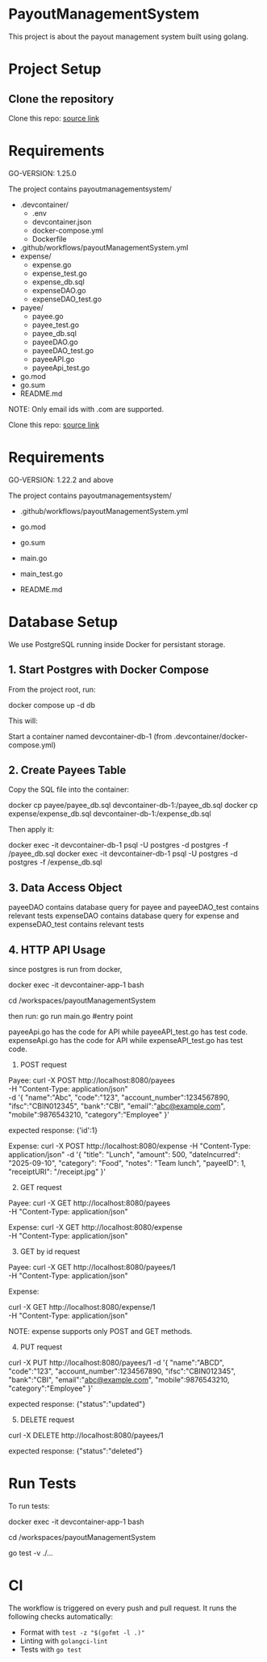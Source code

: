 # PayoutManagementSystem

This project is about the payout management system built using golang.

# Project Setup

## Clone the repository

Clone this repo: <a href = "https://github.com/Swarathmica-infraspec/payout-management-system"> source link  </a>

# Requirements

GO-VERSION: 1.25.0

The project contains payoutmanagementsystem/ <br>
- .devcontainer/ <br>
  - .env <br>
  - devcontainer.json <br>
  - docker-compose.yml <br>
  - Dockerfile
- .github/workflows/payoutManagementSystem.yml <br>
- expense/
  - expense.go <br>
  - expense_test.go <br>
  - expense_db.sql <br>
  - expenseDAO.go <br>
  - expenseDAO_test.go <br>
- payee/
  - payee.go <br>
  - payee_test.go <br>
  - payee_db.sql <br>
  - payeeDAO.go <br>
  - payeeDAO_test.go <br>
  - payeeAPI.go <br>
  - payeeApi_test.go <br>
- go.mod <br>
- go.sum <br>
- README.md <br>

NOTE: Only email ids with .com are supported.


Clone this repo: <a href = "https://github.com/Swarathmica-infraspec/payoutManagementSystem"> source link  </a>

# Requirements

GO-VERSION: 1.22.2 and above

The project contains payoutmanagementsystem/ <br>
- .github/workflows/payoutManagementSystem.yml <br>

- go.mod <br>
- go.sum <br>
- main.go <br>
- main_test.go <br>
- README.md <br>

# Database Setup

We use PostgreSQL running inside Docker for persistant storage.

## 1. Start Postgres with Docker Compose

From the project root, run:

docker compose up -d db


This will:

Start a container named devcontainer-db-1 (from .devcontainer/docker-compose.yml)


## 2. Create Payees Table

Copy the SQL file into the container:

docker cp payee/payee_db.sql devcontainer-db-1:/payee_db.sql
docker cp expense/expense_db.sql devcontainer-db-1:/expense_db.sql


Then apply it:

docker exec -it devcontainer-db-1 psql -U postgres -d postgres -f /payee_db.sql
docker exec -it devcontainer-db-1 psql -U postgres -d postgres -f /expense_db.sql


## 3. Data Access Object

payeeDAO contains database query for payee and payeeDAO_test contains relevant tests
expenseDAO contains database query for expense and expenseDAO_test contains relevant tests


## 4. HTTP API Usage

since postgres is run from docker, 

docker exec -it devcontainer-app-1 bash

cd /workspaces/payoutManagementSystem

then run: go run main.go #entry point

payeeApi.go has the code for API while payeeAPI_test.go has test code.
expenseApi.go has the code for API while expenseAPI_test.go has test code.

1. POST request 

Payee:
curl -X POST http://localhost:8080/payees \
  -H "Content-Type: application/json" \
  -d '{
    "name":"Abc",
    "code":"123",
    "account_number":1234567890,
    "ifsc":"CBIN012345",
    "bank":"CBI",
    "email":"abc@example.com",
    "mobile":9876543210,
    "category":"Employee"
  }'

expected response: {'id':1}

Expense:
curl -X POST http://localhost:8080/expense   -H "Content-Type: application/json"   -d '{
    "title": "Lunch",
    "amount": 500,
    "dateIncurred": "2025-09-10",
    "category": "Food",
    "notes": "Team lunch",
    "payeeID": 1,
    "receiptURI": "/receipt.jpg"
  }'

2. GET request

Payee:
curl -X GET http://localhost:8080/payees \
  -H "Content-Type: application/json"

Expense:
curl -X GET http://localhost:8080/expense \
  -H "Content-Type: application/json"   


3. GET by id request

Payee:
curl -X GET http://localhost:8080/payees/1 \
  -H "Content-Type: application/json"

Expense:

curl -X GET http://localhost:8080/expense/1 \
  -H "Content-Type: application/json"   

NOTE: expense supports only POST and GET methods.

4. PUT request

<!-- SUPPOSE THE ROW GIVEN IN POST IS PRESENT IN DB -->
curl -X PUT http://localhost:8080/payees/1
  -d '{
    "name":"ABCD",
    "code":"123",
    "account_number":1234567890,
    "ifsc":"CBIN012345",
    "bank":"CBI",
    "email":"abc@example.com",
    "mobile":9876543210,
    "category":"Employee"
  }'

  expected response: {"status":"updated"}

  5. DELETE request
<!-- SUPPOSE THE ROW GIVEN IN POST IS PRESENT IN DB -->
  
curl -X DELETE http://localhost:8080/payees/1

expected response: {"status":"deleted"}


# Run Tests

To run tests:

docker exec -it devcontainer-app-1 bash

cd /workspaces/payoutManagementSystem

go test -v ./...

# CI

The workflow is triggered on every push and pull request.
It runs the following checks automatically:
- Format with `test -z "$(gofmt -l .)"`
- Linting with `golangci-lint`
- Tests with `go test`
